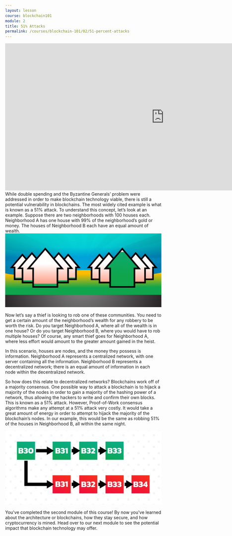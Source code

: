 ```yaml
---
layout: lesson
course: blockchain101
module: 2
title: 51% Attacks
permalink: /courses/blockchain-101/02/51-percent-attacks
---
```


<span>
<div style="text-align: center;">

<iframe src="https://www.youtube.com/embed/L_LZPE-lfIU?rel=0" width="1024" height="475" frameborder="0" allowfullscreen="allowfullscreen"></iframe>

</div>
<span class="openingParagraph">While double spending and the Byzantine Generals’ problem were addressed in order to make blockchain technology viable, there is still a potential vulnerability in blockchains. The most widely cited example is what is known as a 51% attack. To understand this concept, let’s look at an example. Suppose there are two neighborhoods with 100 houses each. Neighborhood A has one house with 99% of the neighborhood’s gold or money. The houses of Neighborhood B each have an equal amount of wealth.
</span>

<img src="/assets/img/courses/blockchain-101/Neighborhood-01.png" />

<span style="font-weight: 400;">Now let’s say a thief is looking to rob one of these communities. You need to get a certain amount of the neighborhood’s wealth for any robbery to be worth the risk. Do you target Neighborhood A, where all of the wealth is in one house? Or do you target Neighborhood B, where you would have to rob multiple houses? Of course, any smart thief goes for Neighborhood A, where less effort would amount to the greater amount gained in the heist.</span>

<span style="font-weight: 400;">In this scenario, houses are nodes, and the money they possess is information. Neighborhood A represents a centralized network, with one server containing all the information. Neighborhood B represents a decentralized network; there is an equal amount of information in each node within the decentralized network.</span>

<span style="font-weight: 400;">So how does this relate to decentralized networks? Blockchains work off of a majority consensus. One possible way to attack a blockchain is to hijack a majority of the nodes in order to gain a majority of the hashing power of a network, thus allowing the hackers to write and confirm their own blocks. This is known as a 51% attack. However, Proof-of-Work consensus algorithms make any attempt at a 51% attack very costly. It would take a great amount of energy in order to attempt to hijack the majority of the blockchain’s nodes. In our example, this would be the same as robbing 51% of the houses in Neighborhood B, all within the same night.</span>

<img src="/assets/img/courses/blockchain-101/Attack-01.png" />

<br>

You've completed the second module of this course! By now you've learned about the architecture or blockchains, how they stay secure, and how cryptocurrency is mined. Head over to our next module to see the potential impact that blockchain technology may offer.
